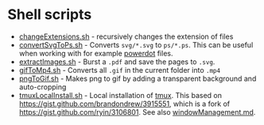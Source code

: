 # Shell scripts

* [changeExtensions.sh](changeExtensions.sh) - recursively changes the
  extension of files
* [convertSvgToPs.sh](convertSvgToPs.sh) - Converts `svg/*.svg` to `ps/*.ps`.
  This can be useful when working with for example
  [powerdot](https://www.ctan.org/pkg/powerdot?lang=en) files.
* [extractImages.sh](extractImages.sh) - Burst a `.pdf` and save the pages to
  `.svg`.
* [gifToMp4.sh](gifToMp4.sh) - Converts all `.gif` in the current folder into
  `.mp4`
* [pngToGif.sh](pngToGif.sh) - Makes png to gif by adding a transparent
  background and auto-cropping
* [tmuxLocalInstall.sh](tmuxLocalInstall.sh) - Local installation of
  [tmux](https://tmux.github.io/). This based on
  https://gist.github.com/brandondrew/3915551, which is a fork of
  https://gist.github.com/ryin/3106801. See also
  [windowManagement.md](../windowManagement.md).
